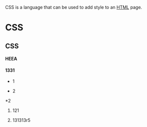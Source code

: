 CSS is a language that can be used to add style to an [HTML](/wiki/HTML) page.

# CSS
## CSS
#### HEEA

#### 1331
* 1
* 2
*2 

1. 121
2. 131313r5